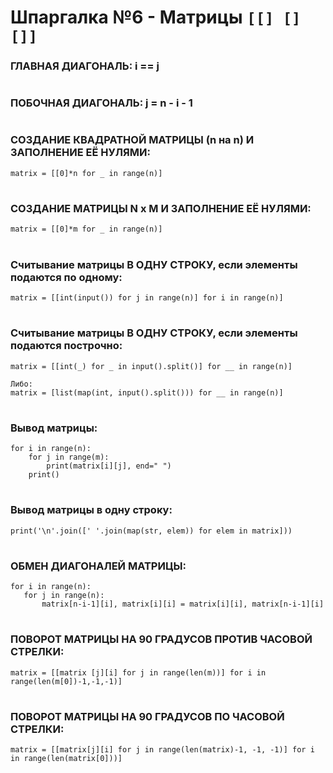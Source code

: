 # Шпаргалка №6 - Матрицы `[[] [] []]`

 ### ГЛАВНАЯ ДИАГОНАЛЬ: i == j
#
 ### ПОБОЧНАЯ ДИАГОНАЛЬ: j = n - i - 1
#
 ###  СОЗДАНИЕ КВАДРАТНОЙ МАТРИЦЫ (n на n) И ЗАПОЛНЕНИЕ ЕЁ НУЛЯМИ:
```
matrix = [[0]*n for _ in range(n)]
```
#
 ###  СОЗДАНИЕ МАТРИЦЫ N x M И ЗАПОЛНЕНИЕ ЕЁ НУЛЯМИ:
```
matrix = [[0]*m for _ in range(n)]
```
#
 ### Считывание матрицы В ОДНУ СТРОКУ, если элементы подаются по одному:
```
matrix = [[int(input()) for j in range(n)] for i in range(n)]
```
#
 ### Считывание матрицы В ОДНУ СТРОКУ, если элементы подаются построчно:
```
matrix = [[int(_) for _ in input().split()] for __ in range(n)]

Либо:
matrix = [list(map(int, input().split())) for __ in range(n)]
```
#
   ### Вывод матрицы:
```
for i in range(n):
    for j in range(m):
        print(matrix[i][j], end=" ")
    print()
```
#
   ### Вывод матрицы в одну строку:
```
print('\n'.join([' '.join(map(str, elem)) for elem in matrix]))
```
#
 ### ОБМЕН ДИАГОНАЛЕЙ МАТРИЦЫ:
 ```
for i in range(n):
    for j in range(n):
        matrix[n-i-1][i], matrix[i][i] = matrix[i][i], matrix[n-i-1][i]
```
#
 ### ПОВОРОТ МАТРИЦЫ НА 90 ГРАДУСОВ ПРОТИВ ЧАСОВОЙ СТРЕЛКИ:
```
matrix = [[matrix [j][i] for j in range(len(m))] for i in range(len(m[0])-1,-1,-1)]
```
#
 ### ПОВОРОТ МАТРИЦЫ НА 90 ГРАДУСОВ ПО ЧАСОВОЙ СТРЕЛКИ:
```
matrix = [[matrix[j][i] for j in range(len(matrix)-1, -1, -1)] for i in range(len(matrix[0]))]
```
